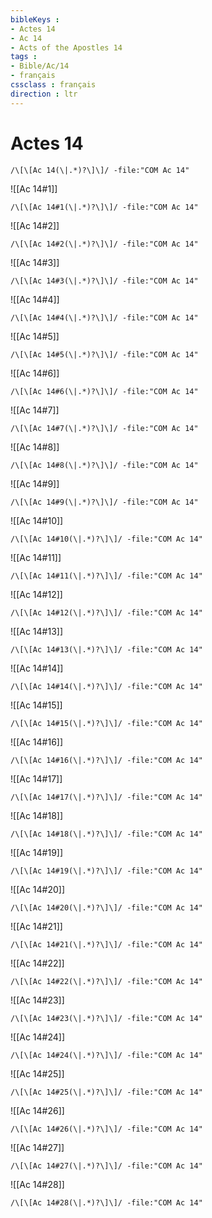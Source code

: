 ```yaml
---
bibleKeys : 
- Actes 14
- Ac 14
- Acts of the Apostles 14
tags : 
- Bible/Ac/14
- français
cssclass : français
direction : ltr
---
```


# Actes 14

```query
/\[\[Ac 14(\|.*)?\]\]/ -file:"COM Ac 14"
```



![[Ac 14#1]]

```query
/\[\[Ac 14#1(\|.*)?\]\]/ -file:"COM Ac 14"
```

![[Ac 14#2]]

```query
/\[\[Ac 14#2(\|.*)?\]\]/ -file:"COM Ac 14"
```

![[Ac 14#3]]

```query
/\[\[Ac 14#3(\|.*)?\]\]/ -file:"COM Ac 14"
```

![[Ac 14#4]]

```query
/\[\[Ac 14#4(\|.*)?\]\]/ -file:"COM Ac 14"
```

![[Ac 14#5]]

```query
/\[\[Ac 14#5(\|.*)?\]\]/ -file:"COM Ac 14"
```

![[Ac 14#6]]

```query
/\[\[Ac 14#6(\|.*)?\]\]/ -file:"COM Ac 14"
```

![[Ac 14#7]]

```query
/\[\[Ac 14#7(\|.*)?\]\]/ -file:"COM Ac 14"
```

![[Ac 14#8]]

```query
/\[\[Ac 14#8(\|.*)?\]\]/ -file:"COM Ac 14"
```

![[Ac 14#9]]

```query
/\[\[Ac 14#9(\|.*)?\]\]/ -file:"COM Ac 14"
```

![[Ac 14#10]]

```query
/\[\[Ac 14#10(\|.*)?\]\]/ -file:"COM Ac 14"
```

![[Ac 14#11]]

```query
/\[\[Ac 14#11(\|.*)?\]\]/ -file:"COM Ac 14"
```

![[Ac 14#12]]

```query
/\[\[Ac 14#12(\|.*)?\]\]/ -file:"COM Ac 14"
```

![[Ac 14#13]]

```query
/\[\[Ac 14#13(\|.*)?\]\]/ -file:"COM Ac 14"
```

![[Ac 14#14]]

```query
/\[\[Ac 14#14(\|.*)?\]\]/ -file:"COM Ac 14"
```

![[Ac 14#15]]

```query
/\[\[Ac 14#15(\|.*)?\]\]/ -file:"COM Ac 14"
```

![[Ac 14#16]]

```query
/\[\[Ac 14#16(\|.*)?\]\]/ -file:"COM Ac 14"
```

![[Ac 14#17]]

```query
/\[\[Ac 14#17(\|.*)?\]\]/ -file:"COM Ac 14"
```

![[Ac 14#18]]

```query
/\[\[Ac 14#18(\|.*)?\]\]/ -file:"COM Ac 14"
```

![[Ac 14#19]]

```query
/\[\[Ac 14#19(\|.*)?\]\]/ -file:"COM Ac 14"
```

![[Ac 14#20]]

```query
/\[\[Ac 14#20(\|.*)?\]\]/ -file:"COM Ac 14"
```

![[Ac 14#21]]

```query
/\[\[Ac 14#21(\|.*)?\]\]/ -file:"COM Ac 14"
```

![[Ac 14#22]]

```query
/\[\[Ac 14#22(\|.*)?\]\]/ -file:"COM Ac 14"
```

![[Ac 14#23]]

```query
/\[\[Ac 14#23(\|.*)?\]\]/ -file:"COM Ac 14"
```

![[Ac 14#24]]

```query
/\[\[Ac 14#24(\|.*)?\]\]/ -file:"COM Ac 14"
```

![[Ac 14#25]]

```query
/\[\[Ac 14#25(\|.*)?\]\]/ -file:"COM Ac 14"
```

![[Ac 14#26]]

```query
/\[\[Ac 14#26(\|.*)?\]\]/ -file:"COM Ac 14"
```

![[Ac 14#27]]

```query
/\[\[Ac 14#27(\|.*)?\]\]/ -file:"COM Ac 14"
```

![[Ac 14#28]]

```query
/\[\[Ac 14#28(\|.*)?\]\]/ -file:"COM Ac 14"
```

